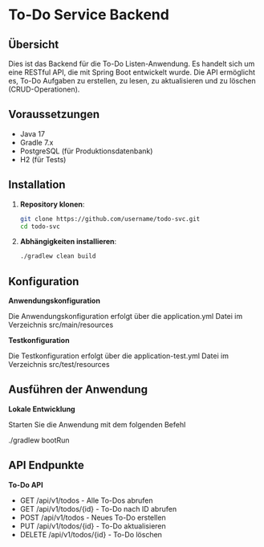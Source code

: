 # To-Do Service Backend

## Übersicht

Dies ist das Backend für die To-Do Listen-Anwendung. Es handelt sich um eine RESTful API, die mit Spring Boot entwickelt wurde. Die API ermöglicht es, To-Do Aufgaben zu erstellen, zu lesen, zu aktualisieren und zu löschen (CRUD-Operationen).

## Voraussetzungen

- Java 17
- Gradle 7.x
- PostgreSQL (für Produktionsdatenbank)
- H2 (für Tests)

## Installation

1. **Repository klonen**:
   ```bash
   git clone https://github.com/username/todo-svc.git
   cd todo-svc
   
2. **Abhängigkeiten installieren**: 
   ```bash
   ./gradlew clean build

## Konfiguration

**Anwendungskonfiguration**

Die Anwendungskonfiguration erfolgt über die application.yml Datei im Verzeichnis src/main/resources



**Testkonfiguration**

Die Testkonfiguration erfolgt über die application-test.yml Datei im Verzeichnis src/test/resources



## Ausführen der Anwendung

**Lokale Entwicklung**

Starten Sie die Anwendung mit dem folgenden Befehl

./gradlew bootRun


## API Endpunkte 

**To-Do API**


- GET /api/v1/todos - Alle To-Dos abrufen
- GET /api/v1/todos/{id} - To-Do nach ID abrufen
- POST /api/v1/todos - Neues To-Do erstellen
- PUT /api/v1/todos/{id} - To-Do aktualisieren
- DELETE /api/v1/todos/{id} - To-Do löschen